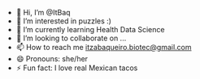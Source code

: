 - 👋 Hi, I’m @ItBaq
- 👀 I’m interested in puzzles :)
- 🌱 I’m currently learning Health Data Science
- 💞️ I’m looking to collaborate on ...
- 📫 How to reach me itzabaqueiro.biotec@gmail.com
- 😄 Pronouns: she/her
- ⚡ Fun fact: I love real Mexican tacos 

<!---
ItBaq/ItBaq is a ✨ special ✨ repository because its `README.md` (this file) appears on your GitHub profile.
You can click the Preview link to take a look at your changes.
--->
